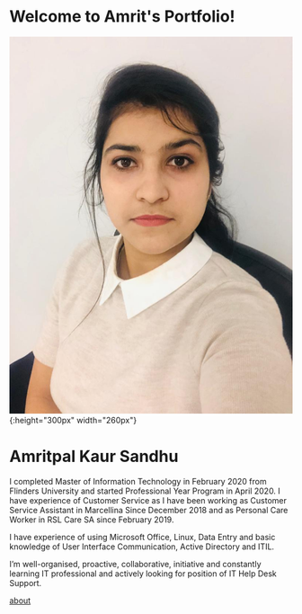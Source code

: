 # Welcome to Amrit's Portfolio!

![](Images/WhatsApp%20Image%202020-11-29%20at%205.15.08%20PM.jpeg){:height="300px" width="260px"} 
# Amritpal Kaur Sandhu

I completed Master of Information Technology in February 2020 from Flinders University and started Professional Year Program in April 2020. I have experience of Customer Service as I have been working as Customer Service Assistant in Marcellina Since December 2018 and as Personal Care Worker in RSL Care SA since February 2019. 

I have experience of using Microsoft Office, Linux, Data Entry and basic knowledge of User Interface Communication, Active Directory and ITIL.

I’m well-organised, proactive, collaborative, initiative and constantly learning IT professional and actively looking for position of IT Help Desk Support.


[about](wiki/home)




